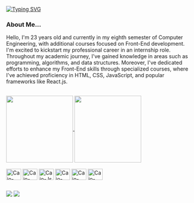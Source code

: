 [![Typing SVG](https://readme-typing-svg.herokuapp.com?font=Fira+Code&size=25&duration=3000&pause=5000&color=0366d6&vCenter=true&width=1000&lines=Hello%2C+My+name+is+Caio+Oliveira+%F0%9F%98%83)](https://git.io/typing-svg)

<!-- ### Hello World, I'm Caio Monteiro 👋 -->

<div>
  <h3>About Me...</h3>
  <p>   Hello, I'm 23 years old and currently in my eighth semester of Computer Engineering, with additional courses focused on Front-End development. I'm excited to kickstart my professional career in an internship role.
      Throughout my academic journey, I've gained knowledge in areas such as programming, algorithms, and data structures. Moreover, I've dedicated efforts to enhance my Front-End skills through specialized courses, where I've achieved proficiency in HTML, CSS,          JavaScript, and popular frameworks like React.js.</p>
</div>

##

<div>
  <a href="https://github.com/CaioOliveiraa">
  <img height="180em" align="center" src="https://github-readme-stats.vercel.app/api?username=CaioOliveiraa&theme=cobalt" />
  <img height="180em" align="center" src="https://github-readme-stats.vercel.app/api/top-langs?username=CaioOliveiraa&layout=compact&langs_count=8&card_width=320&theme=cobalt" />
</a>
</div>

<div style="display: inline-block"><br>
<img align="center" alt="Caio-Html" height="30" width="40" src="https://cdn.jsdelivr.net/gh/devicons/devicon/icons/html5/html5-original.svg"/>
<img align="center" alt="Caio-Css" height="30" width="40" src="https://cdn.jsdelivr.net/gh/devicons/devicon/icons/css3/css3-original.svg" />
<img align="center" alt="Caio-Js" height="30" width="40" src="https://cdn.jsdelivr.net/gh/devicons/devicon/icons/javascript/javascript-original.svg"/>
<img align="center" alt="Caio-React" height="30" width="40" src="https://cdn.jsdelivr.net/gh/devicons/devicon/icons/react/react-original.svg" />
<img align="center" alt="Caio-Python" height="30" width="40" src="https://cdn.jsdelivr.net/gh/devicons/devicon/icons/python/python-original.svg" />
<img align="center" alt="Caio-MongoDB" height="30" width="40" src="https://cdn.jsdelivr.net/gh/devicons/devicon/icons/mongodb/mongodb-original.svg"/>
</div>

##

<!-- <div>  
<h3>Popular repositories</h3>

[![readme-profile](https://github-readme-stats.vercel.app/api/pin/?username=CaioOliveiraa&repo=CaioOliveiraa&border&theme=cobalt)](https://github.com/CaioOliveiraa/CaioOliveiraa)
[![calc-telecom](https://github-readme-stats.vercel.app/api/pin/?username=CaioOliveiraa&repo=calculadora-telecom&border&theme=cobalt)](https://github.com/CaioOliveiraa/calculadora-telecom)

</div>  -->

<div> 
  <a href="https://www.instagram.com/caio0liveir/" target="_blank"><img src="https://img.shields.io/badge/-Instagram-%23E4405F?style=for-the-badge&logo=instagram&logoColor=white" target="_blank"></a>
  <a href="https://www.linkedin.com/in/caio-oliveira-bab008237/" target="_blank"><img src="https://img.shields.io/badge/-LinkedIn-%230077B5?style=for-the-badge&logo=linkedin&logoColor=white" target="_blank"></a> 
</div>

<!--![snake gif](https://github.com/CaioOliveiraa/CaioOliveiraa/blob/output/github-contribution-grid-snake.gif) -->

